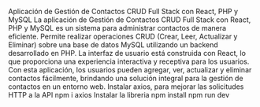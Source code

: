 
  
Aplicación de Gestión de Contactos CRUD Full Stack con React, PHP y MySQL
La aplicación de Gestión de Contactos CRUD Full Stack con React, PHP y MySQL es un sistema para administrar contactos de manera eficiente. Permite realizar operaciones CRUD (Crear, Leer, Actualizar y Eliminar) sobre una base de datos MySQL utilizando un backend desarrollado en PHP. La interfaz de usuario está construida con React, lo que proporciona una experiencia interactiva y receptiva para los usuarios. Con esta aplicación, los usuarios pueden agregar, ver, actualizar y eliminar contactos fácilmente, brindando una solución integral para la gestión de contactos en un entorno web.
Instalar axios, para mejorar las solicitudes HTTP a la API
npm i axios
Instalar la libreria 
npm install
npm run dev

